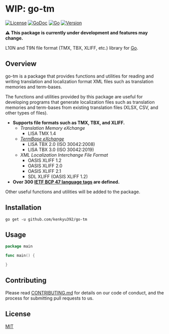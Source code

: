 # WIP: go-tm

[![License](https://img.shields.io/badge/license-MIT-blue.svg)](LICENSE)
[![GoDoc](https://godoc.org/github.com/kenkyu392/go-tm?status.svg)](https://godoc.org/github.com/kenkyu392/go-tm)
[![Go](https://img.shields.io/badge/go-1.14+-00ADD8.svg)](https://golang.org/)
[![Version](https://img.shields.io/badge/version-0.0.X-00A29C.svg)](README.md)

**:warning: This package is currently under development and features may change.**

L10N and T9N file format (TMX, TBX, XLIFF, etc.) library for [Go](https://golang.org/).

## Overview

go-tm is a package that provides functions and utilities for reading and writing translation and localization format XML files such as translation memories and term-bases.

The functions and utilities provided by this package are useful for developing programs that generate localization files such as translation memories and term-bases from existing translation files (XLSX, CSV, and other types of files).

- **Supports file formats such as TMX, TBX, and XLIFF.**
  - _Translation Memory eXchange_
    - LISA TMX 1.4
  - _[TermBase eXchange](https://www.tbxinfo.net/)_
    - LISA TBX 2.0 (ISO 30042:2008)
    - LISA TBX 3.0 (ISO 30042:2019)
  - _XML Localization Interchange File Format_
    - OASIS XLIFF 1.2
    - OASIS XLIFF 2.0
    - OASIS XLIFF 2.1
    - SDL XLIFF (OASIS XLIFF 1.2)
- **Over 300 [IETF BCP 47 language tags](docs/ietf-bcp-47-language-tags.md) are defined.**

Other useful functions and utilities will be added to the package.

## Installation

```
go get -u github.com/kenkyu392/go-tm
```

## Usage

```go
package main

func main() {

}
```

## Contributing

Please read [CONTRIBUTING.md](CONTRIBUTING.md) for details on our code of conduct, and the process for submitting pull requests to us.

## License

[MIT](LICENSE)
